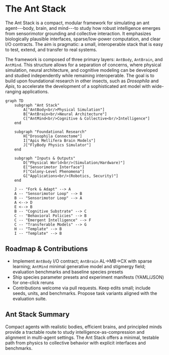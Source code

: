 # The Ant Stack

The Ant Stack is a compact, modular framework for simulating an ant agent---body, brain, and mind---to study how robust intelligence emerges from sensorimotor grounding and collective interaction. It emphasizes biologically plausible interfaces, sparse/low-power computation, and clear I/O contracts. The aim is pragmatic: a small, interoperable stack that is easy to test, extend, and transfer to real systems.

The framework is composed of three primary layers: `AntBody`, `AntBrain`, and `AntMind`. This structure allows for a separation of concerns, where physical simulation, neural architecture, and cognitive modeling can be developed and studied independently while remaining interoperable. The goal is to build upon foundational research in other insects, such as *Drosophila* and *Apis*, to accelerate the development of a sophisticated ant model with wide-ranging applications.

```mermaid
graph TD
    subgraph "Ant Stack"
        A["AntBody<br/>Physical Simulation"]
        B["AntBrain<br/>Neural Architecture"]
        C["AntMind<br/>Cognitive & Collective<br/>Intelligence"]
    end

    subgraph "Foundational Research"
        H["Drosophila Connectome"]
        I["Apis Mellifera Brain Models"]
        J["FlyBody Physics Simulator"]
    end

    subgraph "Inputs & Outputs"
        D["Physical World<br/>(Simulation/Hardware)"]
        E["Sensorimotor Interface"]
        F["Colony-Level Phenomena"]
        G["Applications<br/>(Robotics, Security)"]
    end

    J -- "Fork & Adapt" --> A
    A -- "Sensorimotor Loop" --> B
    B -- "Sensorimotor Loop" --> A
    A <--> D
    E <--> B
    B -- "Cognitive Substrate" --> C
    C -- "Behavioral Policies" --> B
    C -- "Emergent Intelligence" --> F
    C -- "Transferable Models" --> G
    H -- "Template" --> B
    I -- "Template" --> B
```

## Roadmap & Contributions

- Implement `AntBody` I/O contract; `AntBrain` AL$\to$MB$\to$CX with sparse learning; `AntMind` minimal generative model and stigmergy field; evaluation benchmarks and baseline species presets
- Ship species parameter presets and experiment manifests (YAML/JSON) for one-click reruns
- Contributions welcome via pull requests. Keep edits small; include seeds, units, and benchmarks. Propose task variants aligned with the evaluation suite.

## Ant Stack Summary

Compact agents with realistic bodies, efficient brains, and principled minds provide a tractable route to study intelligence-as-compression and alignment in multi-agent settings. The Ant Stack offers a minimal, testable path from physics to collective behavior with explicit interfaces and benchmarks.
